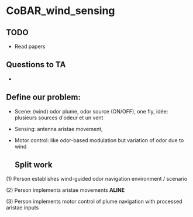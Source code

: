# CoBAR_wind_sensing

## TODO 
- Read papers
## Questions to TA
- 

## Define our problem: 
- Scene: (wind) odor plume, odor source (ON/OFF), one fly, idée: plusieurs sources d'odeur et un vent
- Sensing: antenna aristae movement, 
- Motor control: like odor-based modulation but variation of odor due to wind

  ## Split work
(1) Person establishes wind-guided odor navigation environment / scenario

(2) Person implements aristae movements **ALINE**

(3) Person implements motor control of plume navigation with processed aristae inputs
